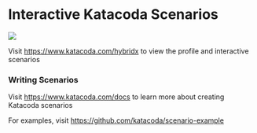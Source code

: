 # Interactive Katacoda Scenarios

[![](http://shields.katacoda.com/katacoda/hybridx/count.svg)](https://www.katacoda.com/hybridx "Get your profile on Katacoda.com")

Visit https://www.katacoda.com/hybridx to view the profile and interactive scenarios

### Writing Scenarios
Visit https://www.katacoda.com/docs to learn more about creating Katacoda scenarios

For examples, visit https://github.com/katacoda/scenario-example

